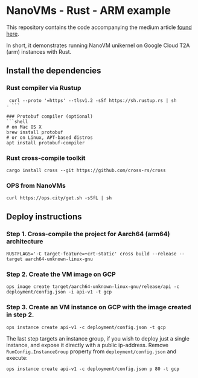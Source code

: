 # NanoVMs - Rust - ARM example

This repository contains the code accompanying the medium article [found here]().

In short, it demonstrates running NanoVM unikernel on Google Cloud T2A (arm) instances with Rust.
## Install the dependencies
### Rust compiler via Rustup
```shell
 curl --proto '=https' --tlsv1.2 -sSf https://sh.rustup.rs | sh
- ```

### Protobuf compiler (optional)
```shell
# on Mac OS X
brew install protobuf
# or on Linux, APT-based distros
apt install protobuf-compiler
```

### Rust cross-compile toolkit
```shell
cargo install cross --git https://github.com/cross-rs/cross
```

### OPS from NanoVMs
```shell
curl https://ops.city/get.sh -sSfL | sh
```

## Deploy instructions
### Step 1. Cross-compile the project for Aarch64 (arm64) architecture
```shell
RUSTFLAGS='-C target-feature=+crt-static' cross build --release --target aarch64-unknown-linux-gnu
```

### Step 2. Create the VM image on GCP
```shell
ops image create target/aarch64-unknown-linux-gnu/release/api -c deployment/config.json -i api-v1 -t gcp
```

### Step 3. Create an VM instance on GCP with the image created in step 2.
```shell
ops instance create api-v1 -c deployment/config.json -t gcp 
```

The last step targets an instance group, if you wish to deploy just a single instance, and expose it directly with a public ip-address. Remove `RunConfig.InstanceGroup` property from `deployment/config.json` and execute:
```shell
ops instance create api-v1 -c deployment/config.json p 80 -t gcp
```